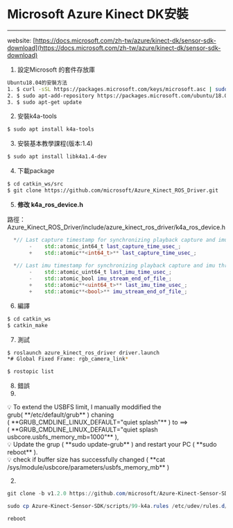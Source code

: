 # Microsoft Azure Kinect DK安裝

---

website: [https://docs.microsoft.com/zh-tw/azure/kinect-dk/sensor-sdk-download](https://docs.microsoft.com/zh-tw/azure/kinect-dk/sensor-sdk-download)

1.  設定Microsoft 的套件存放庫

```bash
Ubuntu18.04的安裝方法
1. $ curl -sSL https://packages.microsoft.com/keys/microsoft.asc | sudo apt-key add -
2. $ sudo apt-add-repository https://packages.microsoft.com/ubuntu/18.04/prod
3. $ sudo apt-get update
```

2.  安裝k4a-tools

```bash
$ sudo apt install k4a-tools
```

3.  安裝基本教學課程(版本:1.4)

```bash
$ sudo apt install libk4a1.4-dev
```

4.  下載package

```bash
$ cd catkin_ws/src
$ git clone https://github.com/microsoft/Azure_Kinect_ROS_Driver.git
```

5. **修改 k4a_ros_device.h**

路徑：Azure_Kinect_ROS_Driver/include/azure_kinect_ros_driver/k4a_ros_device.h

```cpp
  *// Last capture timestamp for synchronizing playback capture and imu thread*
       -    std::atomic_int64_t last_capture_time_usec_;
       +    std::atomic**<int64_t>** last_capture_time_usec_;
 
  *// Last imu timestamp for synchronizing playback capture and imu thread*
       -    std::atomic_uint64_t last_imu_time_usec_;
       -    std::atomic_bool imu_stream_end_of_file_;
       +    std::atomic**<uint64_t>** last_imu_time_usec_;
       +    std::atomic**<bool>** imu_stream_end_of_file_;
```

6.  編譯

```bash
$ cd catkin_ws
$ catkin_make
```

7.  測試

```bash
$ roslaunch azure_kinect_ros_driver driver.launch
*# Global Fixed Frame: rgb_camera_link*

$ rostopic list
```

8. 錯誤
1.  

<aside>
💡 To extend the USBFS limit, I manually moddified the grub( **/etc/default/grub** ) chaning ( **GRUB_CMDLINE_LINUX_DEFAULT="quiet splash"** ) to ==> ( **GRUB_CMDLINE_LINUX_DEFAULT="quiet splash usbcore.usbfs_memory_mb=1000"** ),

</aside>

<aside>
💡 Update the grup ( **sudo update-grub** ) and restart your PC ( **sudo reboot** ).

</aside>

<aside>
💡 check if buffer size has successfully changed ( **cat /sys/module/usbcore/parameters/usbfs_memory_mb** )

</aside>

2.  

```powershell
git clone -b v1.2.0 https://github.com/microsoft/Azure-Kinect-Sensor-SDK.git
```

```powershell
sudo cp Azure-Kinect-Sensor-SDK/scripts/99-k4a.rules /etc/udev/rules.d/
```

```powershell
reboot
```
